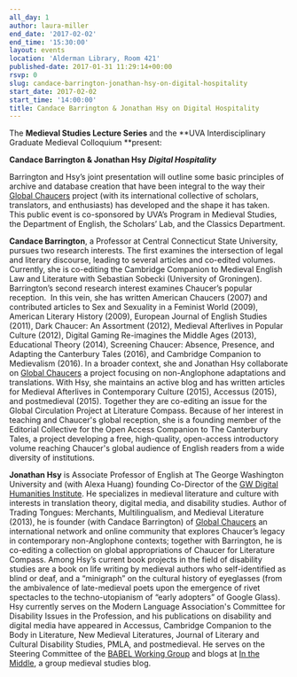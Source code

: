 ```yaml
---
all_day: 1
author: laura-miller
end_date: '2017-02-02'
end_time: '15:30:00'
layout: events
location: 'Alderman Library, Room 421'
published-date: 2017-01-31 11:29:14+00:00
rsvp: 0
slug: candace-barrington-jonathan-hsy-on-digital-hospitality
start_date: 2017-02-02
start_time: '14:00:00'
title: Candace Barrington & Jonathan Hsy on Digital Hospitality
---
```


The **Medieval Studies Lecture Series** and the **UVA Interdisciplinary Graduate Medieval Colloquium **present:

**Candace Barrington & Jonathan Hsy**
**_Digital Hospitality_**

Barrington and Hsy’s joint presentation will outline some basic principles of archive and database creation that have been integral to the way their [Global Chaucers](https://globalchaucers.wordpress.com/) project (with its international collective of scholars, translators, and enthusiasts) has developed and the shape it has taken.  This public event is co-sponsored by UVA’s Program in Medieval Studies, the Department of English, the Scholars’ Lab, and the Classics Department.

**Candace Barrington**, a Professor at Central Connecticut State University, pursues two research interests. The first examines the intersection of legal and literary discourse, leading to several articles and co-edited volumes. Currently, she is co-editing the Cambridge Companion to Medieval English Law and Literature with Sebastian Sobecki (University of Groningen). Barrington’s second research interest examines Chaucer’s popular reception.  In this vein, she has written American Chaucers (2007) and contributed articles to Sex and Sexuality in a Feminist World (2009), American Literary History (2009), European Journal of English Studies (2011), Dark Chaucer: An Assortment (2012), Medieval Afterlives in Popular Culture (2012), Digital Gaming Re-imagines the Middle Ages (2013), Educational Theory (2014), Screening Chaucer: Absence, Presence, and Adapting the Canterbury Tales (2016), and Cambridge Companion to Medievalism (2016). In a broader context, she and Jonathan Hsy collaborate on [Global Chaucers](https://globalchaucers.wordpress.com/) a project focusing on non-Anglophone adaptations and translations. With Hsy, she maintains an active blog and has written articles for Medieval Afterlives in Contemporary Culture (2015), Accessus (2015), and postmedieval (2015). Together they are co-editing an issue for the Global Circulation Project at Literature Compass. Because of her interest in teaching and Chaucer's global reception, she is a founding member of the Editorial Collective for the Open Access Companion to The Canterbury Tales, a project developing a free, high-quality, open-access introductory volume reaching Chaucer's global audience of English readers from a wide diversity of institutions.

**Jonathan Hsy** is Associate Professor of English at The George Washington University and (with Alexa Huang) founding Co-Director of the [GW Digital Humanities Institute](https://gwdhi.org/). He specializes in medieval literature and culture with interests in translation theory, digital media, and disability studies. Author of Trading Tongues: Merchants, Multilingualism, and Medieval Literature (2013), he is founder (with Candace Barrington) of [Global Chaucers](https://globalchaucers.wordpress.com/) an international network and online community that explores Chaucer’s legacy in contemporary non-Anglophone contexts; together with Barrington, he is co-editing a collection on global appropriations of Chaucer for Literature Compass. Among Hsy’s current book projects in the field of disability studies are a book on life writing by medieval authors who self-identified as blind or deaf, and a “minigraph” on the cultural history of eyeglasses (from the ambivalence of late-medieval poets upon the emergence of rivet spectacles to the techno-utopianism of “early adopters” of Google Glass). Hsy currently serves on the Modern Language Association's Committee for Disability Issues in the Profession, and his publications on disability and digital media have appeared in Accessus, Cambridge Companion to the Body in Literature, New Medieval Literatures, Journal of Literary and Cultural Disability Studies, PMLA, and postmedieval. He serves on the Steering Committee of the [BABEL Working Group](https://babel-meeting.org/) and blogs at [In the Middle](http://www.inthemedievalmiddle.com/), a group medieval studies blog.
